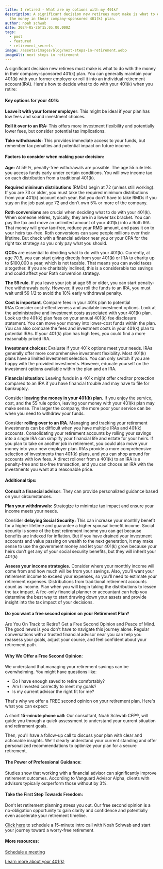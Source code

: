 ```yaml
---
title: I retired - What are my options with my 401k?
description: A significant decision new retirees must make is what to do with
  the money in their company-sponsored 401(k) plan.
author: noah schwab
date: 2024-05-26T15:05:00.000Z
tags:
  - post
  - featured
  - retirement_secrets
image: /assets/images/blog/next-steps-in-retirement.webp
imageAlt: next steps in retirement
---
```

A significant decision new retirees must make is what to do with the money in their company-sponsored 401(k) plan. You can generally maintain your 401(k) with your former employer or roll it into an individual retirement account(IRA). Here's how to decide what to do with your 401(k) when you retire:



#### Key options for your 401k:

**Leave it with your former employer:** This might be ideal if your plan has low fees and sound investment choices.

**Roll it over to an IRA:** This offers more investment flexibility and potentially lower fees, but consider potential tax implications.

**Take withdrawals:** This provides immediate access to your funds, but remember tax penalties and potential impact on future income.



#### Factors to consider when making your decision:

**Age:** At 59 ½, penalty-free withdrawals are possible. The age 55 rule lets you access funds early under certain conditions. You will owe income tax on each distribution from a traditional 401(k).

**Required minimum distributions** (RMDs) begin at 72 (unless still working). If you are 73 or older, you must take the required minimum distributions from your 401(k) account each year. But you don't have to take RMDs if you stay on the job past age 72 and don't own 5% or more of the company.

**Roth conversions** are crucial when deciding what to do with your 401(k). When someone retires, typically, they are in a lower tax bracket. You can pay the tax and move an unlimited amount of your 401(k) into a Roth IRA. That money will grow tax-free, reduce your RMD amount, and pass it on to your heirs tax-free. Roth conversions can save people millions over their lifetime. But check with a financial advisor near you or your CPA for the right tax strategy so you only pay what you should.

**QCDs** are essential to deciding what to do with your 401(k). Currently, at age 70.5, you can start giving directly from your 401(k) or IRA to charity up to $100,000 a year, which is not taxable. That means you can avoid taxes altogether. If you are charitably inclined, this is a considerable tax savings and could affect your Roth conversion strategy.

**The 55 rule**. If you leave your job at age 55 or older, you can start penalty-free withdrawals early. However, if you roll the funds to an IRA, you must wait until 59 1/2 to avoid the 10% early withdrawal penalty.



**Cost is important**. Compare fees in your 401k plan to potential IRAs.Consider cost-effectiveness and available investment options. Look at the administrative and investment costs associated with your 401(k) plan. Look up the 401(k) plan fees on your annual 401(k) fee disclosure statement. You can move your money into lower-cost funds within the plan. You can also compare the fees and investment costs in your 401(k) plan to potential IRAs. If your 401(k) plan has high fees, you could find a more reasonably priced IRA.



**Investment choices:** Evaluate if your 401k options meet your needs. IRAs generally offer more comprehensive investment flexibility. Most 401(k) plans have a limited investment selection. You can only switch if you are happy with the provided investments. However, educate yourself on the investment options available within the plan and an IRA.



**Financial situation:** Leaving funds in a 401k might offer creditor protection compared to an IRA if you have financial trouble and may have to file for bankruptcy.



Consider **leaving the money in your 401(k) plan.** If you enjoy the service, cost, and the 55 rule option, leaving your money with your 401(k) plan may make sense. The larger the company, the more poor your service can be when you need to withdraw your funds. 



Consider **rolling over to an IRA**. Managing and tracking your retirement investments can be difficult when you have multiple IRAs and 401(k) accounts. Consolidating your retirement accounts by rolling your savings into a single IRA can simplify your financial life and estate for your heirs. If you plan to take on another job in retirement, you could also move your money into your new employer plan. IRAs provide a more comprehensive selection of investments than 401(k) plans, and you can shop around for accounts with low fees. A direct rollover from a 401(k) to an IRA is a penalty-free and tax-free transaction, and you can choose an IRA with the investments you want at a reasonable price.

#### Additional tips:

**Consult a financial advisor:** They can provide personalized guidance based on your circumstances.



**Plan your withdrawals:** Strategize to minimize tax impact and ensure your income meets your needs.



Consider **delaying Social Security:** This can increase your monthly benefit for a higher lifetime and guarantee a higher spousal benefit income. Social security is some of the best retirement income you can get because benefits are indexed for inflation. But if you have drained your investment accounts and value passing on wealth to the next generation, it may make sense to use the government money and let your 401(k) grow because your heirs don't get any of your social security benefits, but they will inherit your 401(k)



**Assess your income strategies.** Consider where your monthly income will come from and how much will be from your savings. Also, you'll want your retirement income to exceed your expenses, so you'll need to estimate your retirement expenses. Distributions from traditional retirement accounts count as income. Plan when you will begin taking the distributions to lessen the tax impact. A fee-only financial planner or accountant can help you determine the best way to start drawing down your assets and provide insight into the tax impact of your decisions.



#### Do you want a free second opinion on your Retirement Plan? 

Are You On Track to Retire? Get a Free Second Opinion and Peace of Mind. The good news is you don't have to navigate this journey alone. Regular conversations with a trusted financial advisor near you can help you reassess your goals, adjust your course, and feel confident about your retirement path.



#### Why We Offer a Free Second Opinion:

We understand that managing your retirement savings can be overwhelming. You might have questions like:

* Do I have enough saved to retire comfortably?
* Am I invested correctly to meet my goals?
* Is my current advisor the right fit for me?

That's why we offer a FREE second opinion on your retirement plan. Here's what you can expect:

A short **15-minute phone call:** Our consultant, Noah Schwab CFP®, will guide you through a quick assessment to understand your current situation and retirement goals.

Then, you'll have a follow-up call to discuss your plan with clear and actionable insights. We'll clearly understand your current standing and offer personalized recommendations to optimize your plan for a secure retirement.



#### The Power of Professional Guidance:

Studies show that working with a financial advisor can significantly improve retirement outcomes. According to Vanguard Advisor Alpha, clients with advisors typically outperform those without by 3%.



#### Take the First Step Towards Freedom:

Don't let retirement planning stress you out. Our free second opinion is a no-obligation opportunity to gain clarity and confidence and potentially even accelerate your retirement timeline.

[Click here](/contact) to schedule a 15-minute intro call with Noah Schwab and start your journey toward a worry-free retirement.



#### More resources:

[Schedule a meeting](/contact)

[Learn more about your 401(k)](https://www.investopedia.com/terms/1/401kplan.asp)
